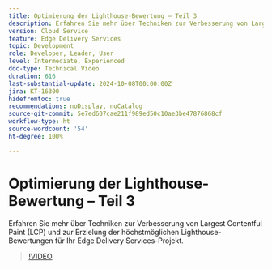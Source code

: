 ```yaml
---
title: Optimierung der Lighthouse-Bewertung – Teil 3
description: Erfahren Sie mehr über Techniken zur Verbesserung von Largest Contentful Paint (LCP) und zur Erzielung der höchstmöglichen Lighthouse-Bewertungen für Ihr Edge Delivery Services-Projekt.
version: Cloud Service
feature: Edge Delivery Services
topic: Development
role: Developer, Leader, User
level: Intermediate, Experienced
doc-type: Technical Video
duration: 616
last-substantial-update: 2024-10-08T00:00:00Z
jira: KT-16300
hidefromtoc: true
recommendations: noDisplay, noCatalog
source-git-commit: 5e7ed607cae211f989ed50c10ae3be47876868cf
workflow-type: ht
source-wordcount: '54'
ht-degree: 100%

---
```



# Optimierung der Lighthouse-Bewertung – Teil 3

Erfahren Sie mehr über Techniken zur Verbesserung von Largest Contentful Paint (LCP) und zur Erzielung der höchstmöglichen Lighthouse-Bewertungen für Ihr Edge Delivery Services-Projekt.

>[!VIDEO](https://video.tv.adobe.com/v/3435001/?learn=on)
